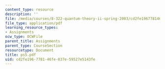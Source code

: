```yaml
---
content_type: resource
description: ''
file: /media/courses/8-322-quantum-theory-ii-spring-2003/cd2fe196778146fe837e59527e5143fe_ps5.pdf
file_type: application/pdf
learning_resource_types:
- Assignments
ocw_type: OCWFile
parent_title: Assignments
parent_type: CourseSection
resourcetype: Document
title: ps5.pdf
uid: cd2fe196-7781-46fe-837e-59527e5143fe
---
```

